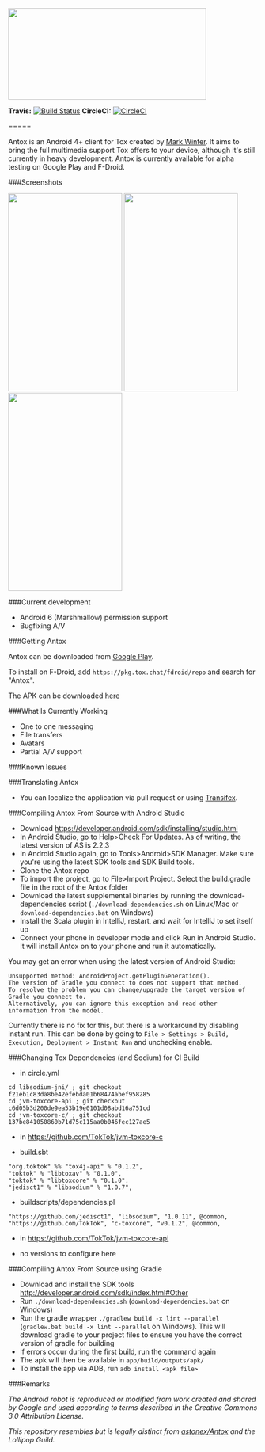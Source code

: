 <img src="http://i.imgur.com/fFhygVw.png" width="400" height="185" />

**Travis:** [![Build Status](https://travis-ci.org/zoff99/Antox.png?branch=zoff99%2FAntox_v0.25)](https://travis-ci.org/zoff99/Antox)
**CircleCI:** [![CircleCI](https://circleci.com/gh/zoff99/Antox/tree/zoff99%2FAntox_v0.25.png?style=badge)](https://circleci.com/gh/zoff99/Antox)

=====

Antox is an Android 4+ client for Tox created by [Mark Winter](https://github.com/Astonex). It aims to bring the full multimedia support Tox offers to your device, although it's still currently in heavy development. Antox is currently available for alpha testing on Google Play and F-Droid.

###Screenshots

<img src="http://i.imgur.com/PvY7zCQ.jpg" width="230px" height="400px"/> <img src="http://i.imgur.com/Hmnjpv3.png" width="230px" height="400px"/> <img src="http://i.imgur.com/jApGiZQ.png" width="230px" height="400px"/>

###Current development

- Android 6 (Marshmallow) permission support
- Bugfixing A/V

###Getting Antox

Antox can be downloaded from [Google Play](https://play.google.com/store/apps/details?id=chat.tox.antox).

To install on F-Droid, add `https://pkg.tox.chat/fdroid/repo` and search for "Antox".

The APK can be downloaded [here](https://pkg.tox.chat/fdroid/repo/antox.apk)


###What Is Currently Working
- One to one messaging
- File transfers
- Avatars
- Partial A/V support

###Known Issues

###Translating Antox
- You can localize the application via pull request or using [Transifex](https://www.transifex.com/antox/antox/).

###Compiling Antox From Source with Android Studio
- Download https://developer.android.com/sdk/installing/studio.html
- In Android Studio, go to Help>Check For Updates. As of writing, the latest version of AS is 2.2.3
- In Android Studio again, go to Tools>Android>SDK Manager. Make sure you're using the latest SDK tools and SDK Build tools.
- Clone the Antox repo
- To import the project, go to File>Import Project. Select the build.gradle file in the root of the Antox folder
- Download the latest supplemental binaries by running the download-dependencies script (`./download-dependencies.sh` on Linux/Mac or `download-dependencies.bat` on Windows)
- Install the Scala plugin in IntelliJ, restart, and wait for IntelliJ to set itself up
- Connect your phone in developer mode and click Run in Android Studio. It will install Antox on to your phone and run it automatically.

You may get an error when using the latest version of Android Studio:

```
Unsupported method: AndroidProject.getPluginGeneration().
The version of Gradle you connect to does not support that method.
To resolve the problem you can change/upgrade the target version of Gradle you connect to.
Alternatively, you can ignore this exception and read other information from the model.
```

Currently there is no fix for this, but there is a workaround by disabling instant run. This can be done by going to `File > Settings > Build, Execution, Deployment > Instant Run` and unchecking enable.

###Changing Tox Dependencies (and Sodium) for CI Build
- in circle.yml
```
cd libsodium-jni/ ; git checkout f21eb1c83da8be42efebda01b68474abef958285
cd jvm-toxcore-api ; git checkout c6d05b3d200de9ea53b19e0101d08abd16a751cd
cd jvm-toxcore-c/ ; git checkout 137be841050860b71d75c115aa0b046fec127ae5
```
- in https://github.com/TokTok/jvm-toxcore-c
 + build.sbt
 ```
 "org.toktok" %% "tox4j-api" % "0.1.2",
 "toktok" % "libtoxav" % "0.1.0",
 "toktok" % "libtoxcore" % "0.1.0",
 "jedisct1" % "libsodium" % "1.0.7",
 ```
 + buildscripts/dependencies.pl
 ```
 "https://github.com/jedisct1", "libsodium", "1.0.11", @common,
 "https://github.com/TokTok", "c-toxcore", "v0.1.2", @common,
 ```
- in https://github.com/TokTok/jvm-toxcore-api
 + no versions to configure here


###Compiling Antox From Source using Gradle
- Download and install the SDK tools http://developer.android.com/sdk/index.html#Other
- Run `./download-dependencies.sh` (`download-dependencies.bat` on Windows)
- Run the gradle wrapper `./gradlew build -x lint --parallel` (`gradlew.bat build -x lint --parallel` on Windows). This will download gradle to your project files to ensure you have the correct version of gradle for building
- If errors occur during the first build, run the command again
- The apk will then be available in `app/build/outputs/apk/`
- To install the app via ADB, run `adb install <apk file>` 

###Remarks

*The Android robot is reproduced or modified from work created and shared by Google and used according to terms described in the Creative Commons 3.0 Attribution License.*

*This repository resembles but is legally distinct from [astonex/Antox](https://github.com/Astonex/Antox) and the Lollipop Guild.*


